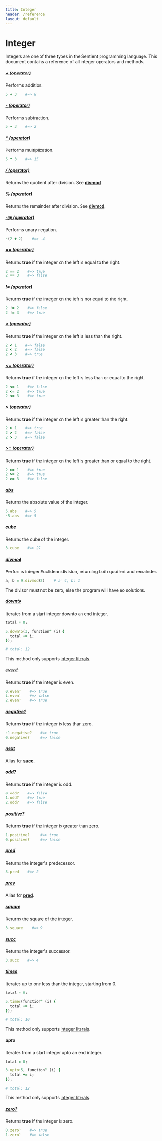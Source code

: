 ```yaml
---
title: Integer
header: /reference
layout: default
---
```

# Integer

Integers are one of three types in the Sentient programming language. This
document contains a reference of all integer operators and methods.

##### <a id="+"></a> [+ (operator)](#+)

Performs addition.

```ruby
5 + 3    #=> 8
```

##### <a id="-"></a> [- (operator)](#-)

Performs subtraction.

```ruby
5 - 3    #=> 2
```

##### <a id="*"></a> [\* (operator)](#*)

Performs multiplication.

```ruby
5 * 3    #=> 15
```

##### <a id="/"></a> [/ (operator)](#/)

Returns the quotient after division. See [**divmod**](#divmod).

##### <a id="%"></a> [% (operator)](#%)

Returns the remainder after division. See [**divmod**](#divmod).

##### <a id="-@"></a> [-@ (operator)](#-@)

Performs unary negation.

```ruby
-(2 + 2)    #=> -4
```

##### <a id="=="></a> [== (operator)](#==)

Returns **true** if the integer on the left is equal to the right.

```ruby
2 == 2    #=> true
2 == 3    #=> false
```

##### <a id="!="></a> [!= (operator)](#!=)

Returns **true** if the integer on the left is not equal to the right.

```ruby
2 != 2    #=> false
2 != 3    #=> true
```

##### <a id="<"></a> [< (operator)](#<)

Returns **true** if the integer on the left is less than the right.

```ruby
2 < 1    #=> false
2 < 2    #=> false
2 < 3    #=> true
```

##### <a id="<="></a> [<= (operator)](#<=)

Returns **true** if the integer on the left is less than or equal to the right.

```ruby
2 <= 1    #=> false
2 <= 2    #=> true
2 <= 3    #=> true
```

##### <a id=">"></a> [> (operator)](#>)

Returns **true** if the integer on the left is greater than the right.

```ruby
2 > 1    #=> true
2 > 2    #=> false
2 > 3    #=> false
```

##### <a id=">="></a> [>= (operator)](#>=)

Returns **true** if the integer on the left is greater than or equal to the right.

```ruby
2 >= 1    #=> true
2 >= 2    #=> true
2 >= 3    #=> false
```

##### <a id="abs"></a> [abs](#abs)

Returns the absolute value of the integer.

```ruby
5.abs    #=> 5
-5.abs   #=> 5
```

##### <a id="cube"></a> [cube](#cube)

Returns the cube of the integer.

```ruby
3.cube    #=> 27
```

##### <a id="divmod"></a> [divmod](#divmod)

Performs integer Euclidean division, returning both quotient and remainder.

```ruby
a, b = 9.divmod(2)    # a: 4, b: 1
```

The divisor must not be zero, else the program will have no solutions.

##### <a id="downto"></a> [downto](#downto)

Iterates from a start integer downto an end integer.

```ruby
total = 0;

5.downto(3, function^ (i) {
  total += i;
});

# total: 12
```

This method only supports [integer literals](../specification/literals.md).

##### <a id="even?"></a> [even?](#even?)

Returns **true** if the integer is even.

```ruby
0.even?    #=> true
1.even?    #=> false
2.even?    #=> true
```

##### <a id="negative?"></a> [negative?](#negative?)

Returns **true** if the integer is less than zero.

```ruby
-1.negative?    #=> true
0.negative?     #=> false
```

##### <a id="next"></a> [next](#next)

Alias for [**succ**](#succ).

##### <a id="odd?"></a> [odd?](#odd?)

Returns **true** if the integer is odd.

```ruby
0.odd?    #=> false
1.odd?    #=> true
2.odd?    #=> false
```

##### <a id="positive?"></a> [positive?](#positive?)

Returns **true** if the integer is greater than zero.

```ruby
1.positive?     #=> true
0.positive?     #=> false
```

##### <a id="pred"></a> [pred](#pred)

Returns the integer's predecessor.

```ruby
3.pred    #=> 2
```

##### <a id="prev"></a> [prev](#prev)

Alias for [**pred**](#pred).

##### <a id="square"></a> [square](#square)

Returns the square of the integer.

```ruby
3.square    #=> 9
```

##### <a id="succ"></a> [succ](#succ)

Returns the integer's successor.

```ruby
3.succ    #=> 4
```

##### <a id="times"></a> [times](#times)

Iterates up to one less than the integer, starting from 0.

```ruby
total = 0;

5.times(function^ (i) {
  total += i;
});

# total: 10
```

This method only supports [integer literals](../specification/literals.md).

##### <a id="upto"></a> [upto](#upto)

Iterates from a start integer upto an end integer.

```ruby
total = 0;

3.upto(5, function^ (i) {
  total += i;
});

# total: 12
```

This method only supports [integer literals](../specification/literals.md).

##### <a id="zero?"></a> [zero?](#zero?)

Returns **true** if the integer is zero.

```ruby
0.zero?    #=> true
1.zero?    #=> false
```

